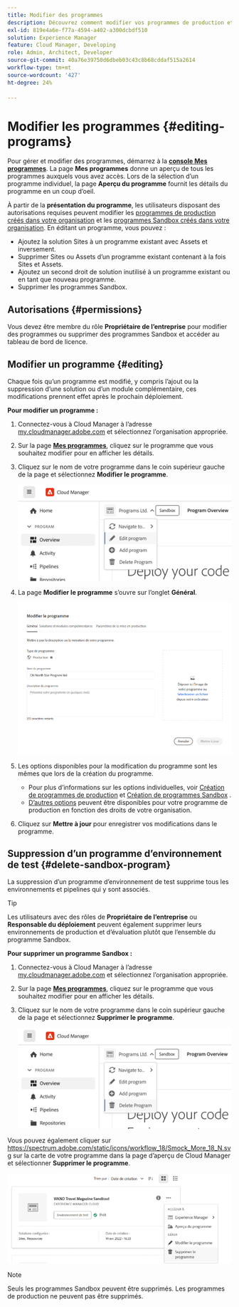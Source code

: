 ```yaml
---
title: Modifier des programmes
description: Découvrez comment modifier vos programmes de production et Sandbox pour ajuster leurs options après les avoir créés.
exl-id: 819e4a6e-f77a-4594-a402-a300dcbdf510
solution: Experience Manager
feature: Cloud Manager, Developing
role: Admin, Architect, Developer
source-git-commit: 40a76e39750d6dbeb03c43c8b68cddaf515a2614
workflow-type: tm+mt
source-wordcount: '427'
ht-degree: 24%

---
```



# Modifier les programmes {#editing-programs}

Pour gérer et modifier des programmes, démarrez à la [**console Mes programmes**](/help/implementing/cloud-manager/navigation.md). La page **Mes programmes** donne un aperçu de tous les programmes auxquels vous avez accès. Lors de la sélection d’un programme individuel, la page **Aperçu du programme** fournit les détails du programme en un coup d’oeil.

À partir de la **présentation du programme**, les utilisateurs disposant des autorisations requises peuvent modifier les [programmes de production créés dans votre organisation](creating-production-programs.md) et les [programmes Sandbox créés dans votre organisation](creating-sandbox-programs.md). En éditant un programme, vous pouvez :

* Ajoutez la solution Sites à un programme existant avec Assets et inversement.
* Supprimer Sites ou Assets d’un programme existant contenant à la fois Sites et Assets.
* Ajoutez un second droit de solution inutilisé à un programme existant ou en tant que nouveau programme.
* Supprimer les programmes Sandbox.

## Autorisations {#permissions}

Vous devez être membre du rôle **Propriétaire de l’entreprise** pour modifier des programmes ou supprimer des programmes Sandbox et accéder au tableau de bord de licence.

## Modifier un programme {#editing}

Chaque fois qu’un programme est modifié, y compris l’ajout ou la suppression d’une solution ou d’un module complémentaire, ces modifications prennent effet après le prochain déploiement.

**Pour modifier un programme :**

1. Connectez-vous à Cloud Manager à l’adresse [my.cloudmanager.adobe.com](https://my.cloudmanager.adobe.com/) et sélectionnez l’organisation appropriée.

1. Sur la page **[Mes programmes](#my-programs)**, cliquez sur le programme que vous souhaitez modifier pour en afficher les détails.

1. Cliquez sur le nom de votre programme dans le coin supérieur gauche de la page et sélectionnez **Modifier le programme**.

   ![Option Modifier le programme](assets/edit-program-overview.png)

1. La page **Modifier le programme** s’ouvre sur l’onglet **Général**.

   ![Onglet Général](assets/edit-program-prod1.png)

1. Les options disponibles pour la modification du programme sont les mêmes que lors de la création du programme.
   * Pour plus d’informations sur les options individuelles, voir [Création de programmes de production](/help/implementing/cloud-manager/getting-access-to-aem-in-cloud/creating-production-programs.md) et [Création de programmes Sandbox](/help/implementing/cloud-manager/getting-access-to-aem-in-cloud/creating-sandbox-programs.md) .
   * [D’autres options](/help/implementing/cloud-manager/getting-access-to-aem-in-cloud/creating-production-programs.md#options) peuvent être disponibles pour votre programme de production en fonction des droits de votre organisation.

1. Cliquez sur **Mettre à jour** pour enregistrer vos modifications dans le programme.

## Suppression d’un programme d’environnement de test {#delete-sandbox-program}

La suppression d’un programme d’environnement de test supprime tous les environnements et pipelines qui y sont associés.

>[!TIP]
>
>Les utilisateurs avec des rôles de **Propriétaire de l’entreprise** ou **Responsable du déploiement** peuvent également supprimer leurs environnements de production et d’évaluation plutôt que l’ensemble du programme Sandbox.

**Pour supprimer un programme Sandbox :**

1. Connectez-vous à Cloud Manager à l’adresse [my.cloudmanager.adobe.com](https://my.cloudmanager.adobe.com/) et sélectionnez l’organisation appropriée.

1. Sur la page **[Mes programmes](#my-programs)**, cliquez sur le programme que vous souhaitez modifier pour en afficher les détails.

1. Cliquez sur le nom de votre programme dans le coin supérieur gauche de la page et sélectionnez **Supprimer le programme**.

   ![Option Supprimer le programme](assets/delete-sandbox1.png)

Vous pouvez également cliquer sur https://spectrum.adobe.com/static/icons/workflow_18/Smock_More_18_N.svg sur la carte de votre programme dans la page d’aperçu de Cloud Manager et sélectionner **Supprimer le programme**.

![Supprimer Sandbox d’une vignette de programme](assets/delete-sandbox2.png)

>[!NOTE]
>
>Seuls les programmes Sandbox peuvent être supprimés. Les programmes de production ne peuvent pas être supprimés.
